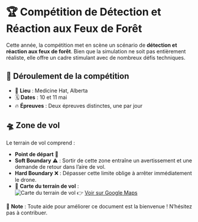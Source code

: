 # 🏆 Compétition de Détection et Réaction aux Feux de Forêt  

Cette année, la compétition met en scène un scénario de **détection et réaction aux feux de forêt**. Bien que la simulation ne soit pas entièrement réaliste, elle offre un cadre stimulant avec de nombreux défis techniques.  

## 📅 Déroulement de la compétition  
- 📍 **Lieu** : Medicine Hat, Alberta  
- 🗓 **Dates** : 10 et 11 mai  
- 🔥 **Épreuves** : Deux épreuves distinctes, une par jour  

## 🛸 Zone de vol  
Le terrain de vol comprend :  
- **Point de départ** 🚀  
- **Soft Boundary** ⚠️ : Sortir de cette zone entraîne un avertissement et une demande de retour dans l’aire de vol.  
- **Hard Boundary** ❌ : Dépasser cette limite oblige à arrêter immédiatement le drone.  
- 📍 **Carte du terrain de vol** :  
  ![Carte du terrain de vol](images/map.png) 
  👉 [Voir sur Google Maps](https://www.google.com/maps/d/viewer?mid=1pX1Q-1K0rUGIESKGk_kLibJQnlJ0Vmk&ll=50.10150097543756%2C-110.73828215&z=15)  

📌 **Note** : Toute aide pour améliorer ce document est la bienvenue ! N’hésitez pas à contribuer.  
